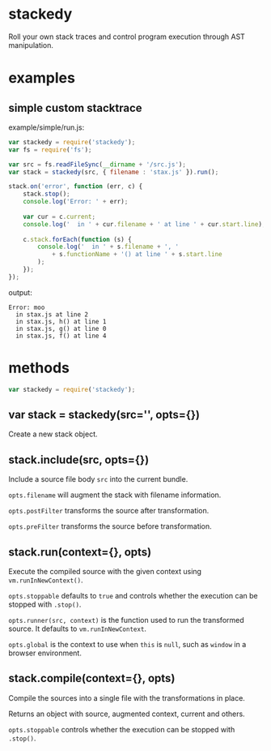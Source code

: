 stackedy
========

Roll your own stack traces and control program execution through AST
manipulation.

examples
========

simple custom stacktrace
------------------------

example/simple/run.js:

````javascript
var stackedy = require('stackedy');
var fs = require('fs');

var src = fs.readFileSync(__dirname + '/src.js');
var stack = stackedy(src, { filename : 'stax.js' }).run();

stack.on('error', function (err, c) {
    stack.stop();
    console.log('Error: ' + err);
    
    var cur = c.current;
    console.log('  in ' + cur.filename + ' at line ' + cur.start.line);
    
    c.stack.forEach(function (s) {
        console.log('  in ' + s.filename + ', '
            + s.functionName + '() at line ' + s.start.line
        );
    });
});
````

output:

    Error: moo
      in stax.js at line 2
      in stax.js, h() at line 1
      in stax.js, g() at line 0
      in stax.js, f() at line 4

methods
=======

````javascript
var stackedy = require('stackedy');
````

var stack = stackedy(src='', opts={})
-------------------------------------

Create a new stack object.

stack.include(src, opts={})
---------------------------

Include a source file body `src` into the current bundle.

`opts.filename` will augment the stack with filename information.

`opts.postFilter` transforms the source after transformation.

`opts.preFilter` transforms the source before transformation.

stack.run(context={}, opts)
---------------------------

Execute the compiled source with the given context using `vm.runInNewContext()`.

`opts.stoppable` defaults to `true` and controls whether the execution can be
stopped with `.stop()`.

`opts.runner(src, context)` is the function used to run the transformed source.
It defaults to `vm.runInNewContext`.

`opts.global` is the context to use when `this` is `null`, such as `window` in a
browser environment.

stack.compile(context={}, opts)
-------------------------------

Compile the sources into a single file with the transformations in place.

Returns an object with source, augmented context, current and others.

`opts.stoppable` controls whether the execution can be stopped with `.stop()`.
